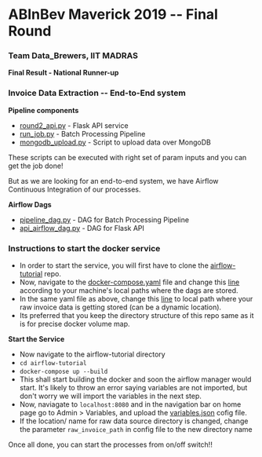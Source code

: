# ABInBev Maverick 2019 -- Final Round
### Team Data_Brewers, IIT MADRAS

**Final Result  - National Runner-up**


### Invoice Data Extraction -- End-to-End system

**Pipeline components**
  * [round2_api.py](/round2_api.py) - Flask API service
  * [run_job.py](/run_job.py) - Batch Processing Pipeline
  * [mongodb_upload.py](/mongodb_upload.py) - Script to upload data over MongoDB
 
 These scripts can be executed with right set of param inputs and you can get the job done! 
 
 But as we are looking for an end-to-end system, we have Airflow Continuous Integration of our processes. 
 
**Airflow Dags**
  * [pipeline_dag.py](/pipeline_dag.py) - DAG for Batch Processing Pipeline
  * [api_airflow_dag.py](/api_airflow_dag.py) - DAG for Flask API
  
### Instructions to start the docker service 

  * In order to start the service, you will first have to clone the [airflow-tutorial](https://github.com/pranavpawar3/airflow-tutorial) repo.
  * Now, navigate to the [docker-compose.yaml]() file and change this [line](https://github.com/pranavpawar3/airflow-tutorial/blob/18ce212911aa0c268d64cd7c1e2a281c50ed15ce/docker-compose.yml#L34) according to your machine's local paths where the dags are stored.
  * In the same yaml file as above, change this [line](https://github.com/pranavpawar3/airflow-tutorial/blob/18ce212911aa0c268d64cd7c1e2a281c50ed15ce/docker-compose.yml#L35) to local path where your raw invoice data is getting stored (can be a dynamic location).
  * Its preferred that you keep the directory structure of this repo same as it is for precise docker volume map.

**Start the Service**

* Now navigate to the airflow-tutorial directory 
* ` cd airflow-tutorial `
* ` docker-compose up --build `
* This shall start building the docker and soon the airflow manager would start. It's likely to throw an error saying variables are not imported, but don't worry we will import the variables in the next step.
* Now, naviagate to `localhost:8080` and in the navigation bar on home page go to Admin > Variables, and upload the [variables.json](/config/variables.json) cofig file.
* If the location/ name for raw data source directory is changed, change the parameter `raw_invoice_path` in config file to the new directory name

Once all done, you can start the processes from on/off switch!!




  
